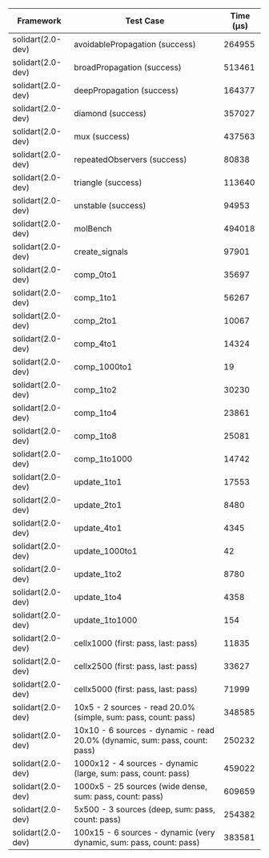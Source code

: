 | Framework | Test Case | Time (μs) |
| --- | --- | --- |
| solidart(2.0-dev) | avoidablePropagation (success) | 264955 |
| solidart(2.0-dev) | broadPropagation (success) | 513461 |
| solidart(2.0-dev) | deepPropagation (success) | 164377 |
| solidart(2.0-dev) | diamond (success) | 357027 |
| solidart(2.0-dev) | mux (success) | 437563 |
| solidart(2.0-dev) | repeatedObservers (success) | 80838 |
| solidart(2.0-dev) | triangle (success) | 113640 |
| solidart(2.0-dev) | unstable (success) | 94953 |
| solidart(2.0-dev) | molBench | 494018 |
| solidart(2.0-dev) | create_signals | 97901 |
| solidart(2.0-dev) | comp_0to1 | 35697 |
| solidart(2.0-dev) | comp_1to1 | 56267 |
| solidart(2.0-dev) | comp_2to1 | 10067 |
| solidart(2.0-dev) | comp_4to1 | 14324 |
| solidart(2.0-dev) | comp_1000to1 | 19 |
| solidart(2.0-dev) | comp_1to2 | 30230 |
| solidart(2.0-dev) | comp_1to4 | 23861 |
| solidart(2.0-dev) | comp_1to8 | 25081 |
| solidart(2.0-dev) | comp_1to1000 | 14742 |
| solidart(2.0-dev) | update_1to1 | 17553 |
| solidart(2.0-dev) | update_2to1 | 8480 |
| solidart(2.0-dev) | update_4to1 | 4345 |
| solidart(2.0-dev) | update_1000to1 | 42 |
| solidart(2.0-dev) | update_1to2 | 8780 |
| solidart(2.0-dev) | update_1to4 | 4358 |
| solidart(2.0-dev) | update_1to1000 | 154 |
| solidart(2.0-dev) | cellx1000 (first: pass, last: pass) | 11835 |
| solidart(2.0-dev) | cellx2500 (first: pass, last: pass) | 33627 |
| solidart(2.0-dev) | cellx5000 (first: pass, last: pass) | 71999 |
| solidart(2.0-dev) | 10x5 - 2 sources - read 20.0% (simple, sum: pass, count: pass) | 348585 |
| solidart(2.0-dev) | 10x10 - 6 sources - dynamic - read 20.0% (dynamic, sum: pass, count: pass) | 250232 |
| solidart(2.0-dev) | 1000x12 - 4 sources - dynamic (large, sum: pass, count: pass) | 459022 |
| solidart(2.0-dev) | 1000x5 - 25 sources (wide dense, sum: pass, count: pass) | 609659 |
| solidart(2.0-dev) | 5x500 - 3 sources (deep, sum: pass, count: pass) | 254382 |
| solidart(2.0-dev) | 100x15 - 6 sources - dynamic (very dynamic, sum: pass, count: pass) | 383581 |

